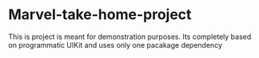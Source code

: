 # Marvel-take-home-project

This is project is meant for demonstration purposes.
Its completely based on programmatic UIKit and uses only one pacakage dependency
